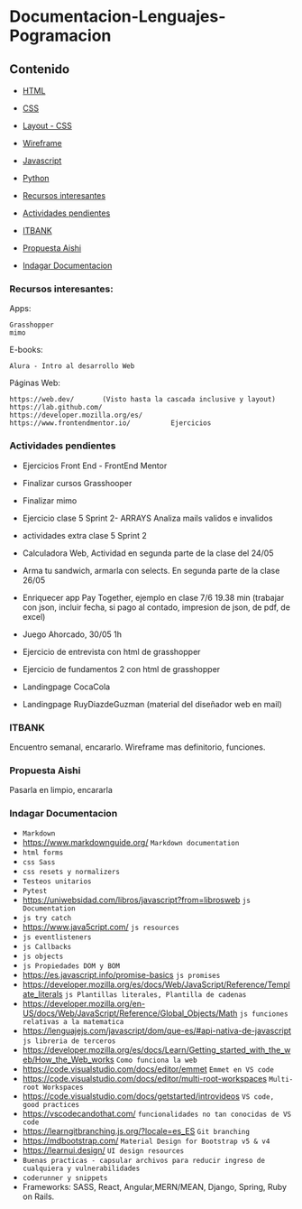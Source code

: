 # Documentacion-Lenguajes-Pogramacion

## Contenido
- [HTML](./HTML.md)
- [CSS](./CSS.md)
- [Layout - CSS](./Layout.md)
- [Wireframe](./Wireframe.md)
- [Javascript](./Javascript.md)
- [Python](./Python.md)

- [Recursos interesantes](#recursos-interesantes)
- [Actividades pendientes](#actividades-pendientes)
- [ITBANK](#itbank)
- [Propuesta Aishi](#propuesta-aishi)
- [Indagar Documentacion](#indagar-documentacion)

### Recursos interesantes:

Apps: 

    Grasshopper
    mimo

E-books:

    Alura - Intro al desarrollo Web

Páginas Web:

    https://web.dev/       (Visto hasta la cascada inclusive y layout)
    https://lab.github.com/
    https://developer.mozilla.org/es/
    https://www.frontendmentor.io/          Ejercicios

### Actividades pendientes
- Ejercicios Front End - FrontEnd Mentor

- Finalizar cursos Grasshooper
- Finalizar mimo

- Ejercicio clase 5 Sprint 2- ARRAYS
    Analiza mails validos e invalidos
- actividades extra clase 5 Sprint 2
- Calculadora Web, Actividad en segunda parte de la clase del 24/05
- Arma tu sandwich, armarla con selects. En segunda parte de la clase 26/05
- Enriquecer app Pay Together, ejemplo en clase 7/6 19.38 min (trabajar con json, incluir fecha, si pago al contado, impresion de json, de pdf, de excel)
- Juego Ahorcado, 30/05 1h
- Ejercicio de entrevista con html de grasshopper
- Ejercicio de fundamentos 2 con html de grasshopper
- Landingpage CocaCola
- Landingpage RuyDiazdeGuzman (material del diseñador web en mail)

### ITBANK
Encuentro semanal, encararlo.
Wireframe mas definitorio, funciones.

### Propuesta Aishi
Pasarla en limpio, encararla
            
### Indagar Documentacion

- `Markdown`
- https://www.markdownguide.org/ `Markdown documentation`
- `html forms`
- `css Sass`
- `css resets y normalizers`
- `Testeos unitarios`
- `Pytest`
- https://uniwebsidad.com/libros/javascript?from=librosweb `js Documentation`
- `js try catch`
- https://www.java5cript.com/ `js resources`
- `js eventlisteners`
- `js Callbacks`
- `js objects`
- `js Propiedades DOM y BOM`
- https://es.javascript.info/promise-basics `js promises`
- https://developer.mozilla.org/es/docs/Web/JavaScript/Reference/Template_literals `js Plantillas literales, Plantilla de cadenas` 
- https://developer.mozilla.org/en-US/docs/Web/JavaScript/Reference/Global_Objects/Math `js funciones relativas a la matematica`
- https://lenguajejs.com/javascript/dom/que-es/#api-nativa-de-javascript `js libreria de terceros`
- https://developer.mozilla.org/es/docs/Learn/Getting_started_with_the_web/How_the_Web_works `Como funciona la web`
- https://code.visualstudio.com/docs/editor/emmet `Emmet en VS code`
- https://code.visualstudio.com/docs/editor/multi-root-workspaces `Multi-root Workspaces`
- https://code.visualstudio.com/docs/getstarted/introvideos `VS code, good practices`
- https://vscodecandothat.com/  `funcionalidades no tan conocidas de VS code`
- https://learngitbranching.js.org/?locale=es_ES `Git branching`
- https://mdbootstrap.com/  `Material Design for Bootstrap v5 & v4`
- https://learnui.design/ `UI design resources`
- `Buenas practicas - capsular archivos para reducir ingreso de cualquiera y vulnerabilidades`
- `coderunner y snippets`
- Frameworks: SASS, React, Angular,MERN/MEAN, Django, Spring, Ruby on Rails.
